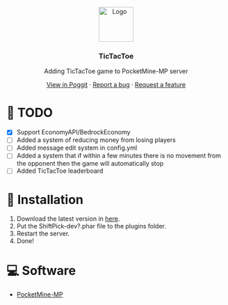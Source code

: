 <!-- PROJECT LOGO -->
<br />
<div align="center">
  <img src="https://images.app.goo.gl/ayK2jWKgZf1WVw9N9" alt="Logo" width="80" height="80">
  <h3>TicTacToe</h3>
  <p align="center">
    Adding TicTacToe game to PocketMine-MP server 

[View in Poggit](https://poggit.pmmp.io/ci/MyFreds/TicTacToe/TicTacToe) · [Report a bug](https://github.com/MyFreds/TicTacToe/issues) · [Request a feature](https://github.com/MyFreds/TicTacToe/issues)

  </p>
</div>


<!-- ABOUT THE PROJECT -->

# 📌 TODO

- [X] Support EconomyAPI/BedrockEconomy
- [ ] Added a system of reducing money from losing players
- [ ] Added message edit system in config.yml
- [ ] Added a system that if within a few minutes there is no movement from the opponent then the game will automatically stop
- [ ] Added TicTacToe leaderboard

# 🔁 Installation

1. Download the latest version in [here](https://poggit.pmmp.io/ci/MyFreds/TicTacToe/TicTacToe).
2. Put the ShiftPick-dev?.phar file to the plugins folder.
3. Restart the server.
4. Done!

# 💻 Software
- [PocketMine-MP](https://github.com/pmmp/PocketMine-MP/releases)
